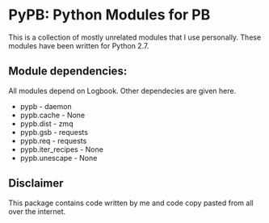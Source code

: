 PyPB: Python Modules for PB
===========================

This is a collection of mostly unrelated modules that I use personally. These
modules have been written for Python 2.7.

Module dependencies:
--------------------

All modules depend on Logbook. Other dependecies are given here.

* pypb              - daemon
* pypb.cache        - None
* pypb.dist         - zmq
* pypb.gsb          - requests
* pypb.req          - requests
* pypb.iter_recipes - None
* pypb.unescape     - None

Disclaimer
----------

This package contains code written by me and code copy pasted from all over the
internet.
